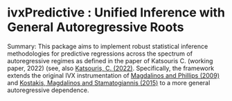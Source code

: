 # ivxPredictive : Unified Inference with General Autoregressive Roots

Summary: This package aims to implement robust statistical inference methodologies for predictive regressions across the spectrum of autoregressive regimes as defined in the paper of Katsouris C. (working paper, 2022) (see, also [Katsouris, C. (2022)](https://arxiv.org/abs/2204.02073). Specifically, the framework extends the original IVX instrumentation of [Magdalinos and Phillips (2009)](https://ideas.repec.org/p/skb/wpaper/cofie-06-2009.html) and [Kostakis, Magdalinos and Stamatogiannis (2015)](https://academic.oup.com/rfs/article/28/5/1506/1867633?login=true)  to a more general autoregressive dependence.  


